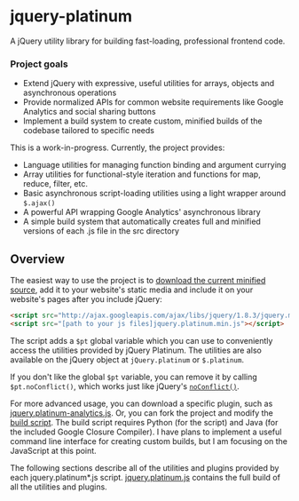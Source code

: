 jquery-platinum
===============

A jQuery utility library for building fast-loading, professional frontend code.

### Project goals

* Extend jQuery with expressive, useful utilities for arrays, objects and asynchronous operations
* Provide normalized APIs for common website requirements like Google Analytics and social sharing buttons
* Implement a build system to create custom, minified builds of the codebase tailored to specific needs

This is a work-in-progress. Currently, the project provides:

* Language utilities for managing function binding and argument currying
* Array utilities for functional-style iteration and functions for map, reduce, filter, etc.
* Basic asynchronous script-loading utilities using a light wrapper around `$.ajax()`
* A powerful API wrapping Google Analytics' asynchronous library
* A simple build system that automatically creates full and minified versions of each .js file in the src directory

Overview
--------

The easiest way to use the project is to
<a target="_blank" href="https://raw.github.com/skibblenybbles/jquery-platinum/master/jquery.platinum.min.js">download the current minified source</a>,
add it to your website's static media and include it on your website's pages after you include jQuery:

```html
<script src="http://ajax.googleapis.com/ajax/libs/jquery/1.8.3/jquery.min.js"></script>
<script src="[path to your js files]jquery.platinum.min.js"></script>
```

The script adds a `$pt` global variable which you can use to conveniently access the utilities provided by
jQuery Platinum. The utilities are also available on the jQuery object at `jQuery.platinum` or `$.platinum`.

If you don't like the global `$pt` variable, you can remove it by calling `$pt.noConflict()`, which works
just like jQuery's <a target="_blank" href="http://api.jquery.com/jQuery.noConflict/"><code>noConflict()</code></a>.

For more advanced usage, you can download a specific plugin, such as
<a target="_blank" href="https://raw.github.com/skibblenybbles/jquery-platinum/master/jquery.platinum-analytics.min.js">jquery.platinum-analytics.js</a>.
Or, you can fork the project and modify the
<a target="_blank" href="https://github.com/skibblenybbles/jquery-platinum/blob/master/build/build.py">build script</a>.
The build script requires Python (for the script) and Java (for the included Google Closure Compiler).
I have plans to implement a useful command line interface for creating custom builds, but I am focusing on the
JavaScript at this point.

The following sections describe all of the utilities and plugins provided by each jquery.platinum*.js script.
<a target="_blank" href="https://github.com/skibblenybbles/jquery-platinum/blob/master/src/jquery.platinum.js">jquery.platinum.js</a>
contains the full build of all the utilities and plugins.
